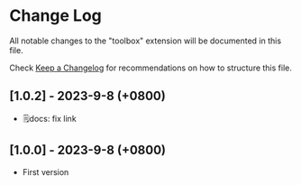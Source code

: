 # Change Log
All notable changes to the "toolbox" extension will be documented in this file.

Check [Keep a Changelog](http://keepachangelog.com/) for recommendations on how to structure this file.

## [1.0.2] - 2023-9-8 (+0800)
- 🗒️docs: fix link

## [1.0.0] - 2023-9-8 (+0800)
- First version
